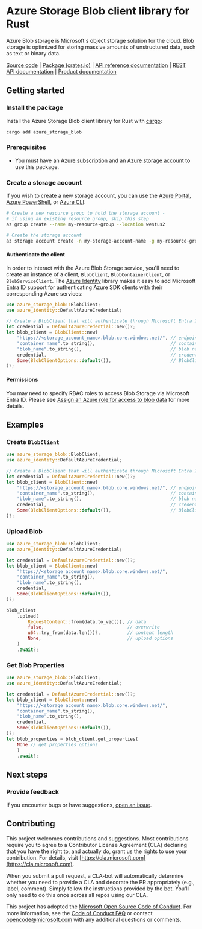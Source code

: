 # Azure Storage Blob client library for Rust

Azure Blob storage is Microsoft's object storage solution for the cloud. Blob storage is optimized for storing massive amounts of unstructured data, such as text or binary data.

[Source code] | [Package (crates.io)] | [API reference documentation] | [REST API documentation] | [Product documentation]

## Getting started

### Install the package

Install the Azure Storage Blob client library for Rust with [cargo]:

```sh
cargo add azure_storage_blob
```

### Prerequisites

* You must have an [Azure subscription] and an [Azure storage account] to use this package.



### Create a storage account
If you wish to create a new storage account, you can use the
[Azure Portal], [Azure PowerShell], or [Azure CLI]:
```bash
# Create a new resource group to hold the storage account -
# if using an existing resource group, skip this step
az group create --name my-resource-group --location westus2

# Create the storage account
az storage account create -n my-storage-account-name -g my-resource-group
```

#### Authenticate the client

In order to interact with the Azure Blob Storage service, you'll need to create an instance of a client, `BlobClient`, `BlobContainerClient`, or `BlobServiceClient`. The [Azure Identity] library makes it easy to add Microsoft Entra ID support for authenticating Azure SDK clients with their corresponding Azure services:
```rust
use azure_storage_blob::BlobClient;
use azure_identity::DefaultAzureCredential;

// Create a BlobClient that will authenticate through Microsoft Entra ID
let credential = DefaultAzureCredential::new()?;
let blob_client = BlobClient::new(
    "https://<storage_account_name>.blob.core.windows.net/", // endpoint
    "container_name".to_string(),                            // container name
    "blob_name".to_string(),                                 // blob name
    credential,                                              // credential
    Some(BlobClientOptions::default()),                      // BlobClient options
)?;
```

#### Permissions
You may need to specify RBAC roles to access Blob Storage via Microsoft Entra ID. Please see [Assign an Azure role for access to blob data] for more details.

## Examples

### Create `BlobClient`
```rust
use azure_storage_blob::BlobClient;
use azure_identity::DefaultAzureCredential;

// Create a BlobClient that will authenticate through Microsoft Entra ID
let credential = DefaultAzureCredential::new()?;
let blob_client = BlobClient::new(
    "https://<storage_account_name>.blob.core.windows.net/", // endpoint
    "container_name".to_string(),                            // container name
    "blob_name".to_string(),                                 // blob name
    credential,                                              // credential
    Some(BlobClientOptions::default()),                      // BlobClient options
)?;
```
### Upload Blob
```rust
use azure_storage_blob::BlobClient;
use azure_identity::DefaultAzureCredential;

let credential = DefaultAzureCredential::new()?;
let blob_client = BlobClient::new(
    "https://<storage_account_name>.blob.core.windows.net/",
    "container_name".to_string(),
    "blob_name".to_string(),
    credential,
    Some(BlobClientOptions::default()),
)?;

blob_client
    .upload(
        RequestContent::from(data.to_vec()), // data
        false,                               // overwrite
        u64::try_from(data.len())?,          // content length
        None,                                // upload options
    )
    .await?;
```

### Get Blob Properties
```rust
use azure_storage_blob::BlobClient;
use azure_identity::DefaultAzureCredential;

let credential = DefaultAzureCredential::new()?;
let blob_client = BlobClient::new(
    "https://<storage_account_name>.blob.core.windows.net/",
    "container_name".to_string(),
    "blob_name".to_string(),
    credential,
    Some(BlobClientOptions::default()),
)?;
let blob_properties = blob_client.get_properties(
    None // get properties options
    )
    .await?;
```


## Next steps

### Provide feedback

If you encounter bugs or have suggestions, [open an issue](https://github.com/Azure/azure-sdk-for-rust/issues).

## Contributing

This project welcomes contributions and suggestions. Most contributions require you to agree to a Contributor License Agreement (CLA) declaring that you have the right to, and actually do, grant us the rights to use your contribution. For details, visit [https://cla.microsoft.com](https://cla.microsoft.com).

When you submit a pull request, a CLA-bot will automatically determine whether you need to provide a CLA and decorate the PR appropriately (e.g., label, comment). Simply follow the instructions provided by the bot. You'll only need to do this once across all repos using our CLA.

This project has adopted the [Microsoft Open Source Code of Conduct](https://opensource.microsoft.com/codeofconduct/). For more information, see the [Code of Conduct FAQ](https://opensource.microsoft.com/codeofconduct/faq/) or contact [opencode@microsoft.com](mailto:opencode@microsoft.com) with any additional questions or comments.

<!-- LINKS -->
[Azure subscription]: https://azure.microsoft.com/free/
[Azure storage account]: https://learn.microsoft.com/azure/storage/common/storage-account-overview
[Azure Portal]: https://learn.microsoft.com/azure/storage/common/storage-quickstart-create-account?tabs=azure-portal
[Azure PowerShell]: https://learn.microsoft.com/azure/storage/common/storage-quickstart-create-account?tabs=azure-powershell
[Azure CLI]: https://learn.microsoft.com/azure/storage/common/storage-quickstart-create-account?tabs=azure-cli
[cargo]: https://dev-doc.rust-lang.org/stable/cargo/commands/cargo.html
[Azure Identity]: https://github.com/Azure/azure-sdk-for-rust/tree/main/sdk/identity/azure_identity
[API reference documentation]: https://docs.rs/crate/azure_storage_blob/latest
[Package (crates.io)]: https://crates.io/crates/azure_storage_blob
[Source code]: https://github.com/Azure/azure-sdk-for-python/tree/main/sdk/storage/azure-storage-blob
[REST API documentation]: https://learn.microsoft.com/rest/api/storageservices/blob-service-rest-api
[Product documentation]: https://learn.microsoft.com/azure/storage/blobs/storage-blobs-overview
[Assign an Azure role for access to blob data]: https://learn.microsoft.com/azure/storage/blobs/assign-azure-role-data-access?tabs=portal
